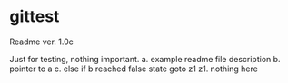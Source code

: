 gittest
=======
Readme ver. 1.0c


Just for testing, nothing important.
    a. example readme file description
    b. pointer to a
    c. else if b reached false state goto z1
    z1. nothing here


